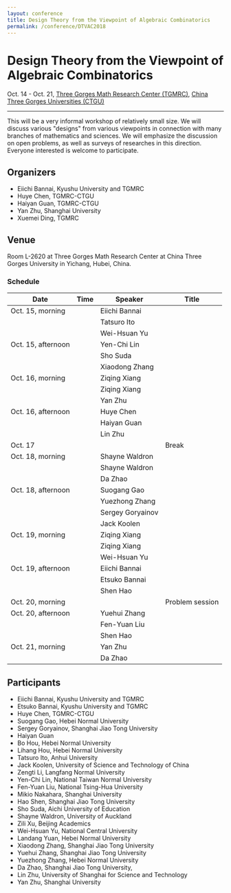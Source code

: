 ```yaml
---
layout: conference
title: Design Theory from the Viewpoint of Algebraic Combinatorics
permalink: /conference/DTVAC2018
---
```


# Design Theory from the Viewpoint of Algebraic Combinatorics

Oct. 14 - Oct. 21, [Three Gorges Math Research Center (TGMRC)](http://mathcenter.ctgu.edu.cn/), [China Three Gorges Universities (CTGU)](http://www.ctgu.edu.cn/)

--------

This will be a very informal workshop of relatively small size. We will discuss various "designs" from various viewpoints in connection with many branches of mathematics and sciences. We will emphasize the discussion on open problems, as well as surveys of researches in this direction. Everyone interested is welcome to participate.

## Organizers

+ Eiichi Bannai, Kyushu University and TGMRC
+ Huye Chen, TGMRC-CTGU
+ Haiyan Guan, TGMRC-CTGU
+ Yan Zhu, Shanghai University
+ Xuemei Ding, TGMRC

## Venue

Room L-2620 at Three Gorges Math Research Center at China Three Gorges University in Yichang, Hubei, China. 

### Schedule

Date                | Time             | Speaker           | Title
------------------- | ---------------- | ----------------- | --------------------
Oct. 15, morning    |                  | Eiichi Bannai     |
                    |                  | Tatsuro Ito       |
                    |                  | Wei-Hsuan Yu      |
Oct. 15, afternoon  |                  | Yen-Chi Lin       |
                    |                  | Sho Suda          |
                    |                  | Xiaodong Zhang    |
Oct. 16, morning    |                  | Ziqing Xiang      |
                    |                  | Ziqing Xiang      |
                    |                  | Yan Zhu           |
Oct. 16, afternoon  |                  | Huye Chen         |
                    |                  | Haiyan Guan       |
                    |                  | Lin Zhu           |
Oct. 17             |                  |                   | Break
Oct. 18, morning    |                  | Shayne Waldron    |
                    |                  | Shayne Waldron    |
                    |                  | Da Zhao           |
Oct. 18, afternoon  |                  | Suogang Gao       |
                    |                  | Yuezhong Zhang    |
                    |                  | Sergey Goryainov  |
                    |                  | Jack Koolen       |
Oct. 19, morning    |                  | Ziqing Xiang      |
                    |                  | Ziqing Xiang      |
                    |                  | Wei-Hsuan Yu      |
Oct. 19, afternoon  |                  | Eiichi Bannai     |
                    |                  | Etsuko Bannai     |
                    |                  | Shen Hao          |
Oct. 20, morning    |                  |                   | Problem session
Oct. 20, afternoon  |                  | Yuehui Zhang      |
                    |                  | Fen-Yuan Liu      |
                    |                  | Shen Hao          |
Oct. 21, morning    |                  | Yan Zhu           |
                    |                  | Da Zhao           |

## Participants

+ Eiichi Bannai, Kyushu University and TGMRC
+ Etsuko Bannai, Kyushu University and TGMRC
+ Huye Chen, TGMRC-CTGU
+ Suogang Gao, Hebei Normal University
+ Sergey Goryainov, Shanghai Jiao Tong University
+ Haiyan Guan
+ Bo Hou, Hebei Normal University
+ Lihang Hou, Hebei Normal University
+ Tatsuro Ito, Anhui University
+ Jack Koolen, University of Science and Technology of China
+ Zengti Li, Langfang Normal University
+ Yen-Chi Lin, National Taiwan Normal University
+ Fen-Yuan Liu, National Tsing-Hua University
+ Mikio Nakahara, Shanghai University
+ Hao Shen, Shanghai Jiao Tong University
+ Sho Suda, Aichi University of Education
+ Shayne Waldron, University of Auckland
+ Zili Xu, Beijing Academics
+ Wei-Hsuan Yu, National Central University
+ Landang Yuan, Hebei Normal University
+ Xiaodong Zhang, Shanghai Jiao Tong University
+ Yuehui Zhang, Shanghai Jiao Tong University
+ Yuezhong Zhang, Hebei Normal University
+ Da Zhao, Shanghai Jiao Tong University,
+ Lin Zhu, University of Shanghai for Science and Technology
+ Yan Zhu, Shanghai University
